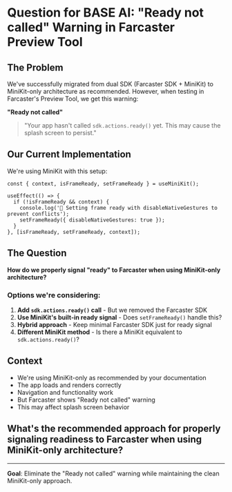 # Question for BASE AI: "Ready not called" Warning in Farcaster Preview Tool

## The Problem
We've successfully migrated from dual SDK (Farcaster SDK + MiniKit) to MiniKit-only architecture as recommended. However, when testing in Farcaster's Preview Tool, we get this warning:

**"Ready not called"**
> "Your app hasn't called `sdk.actions.ready()` yet. This may cause the splash screen to persist."

## Our Current Implementation
We're using MiniKit with this setup:
```tsx
const { context, isFrameReady, setFrameReady } = useMiniKit();

useEffect(() => {
  if (!isFrameReady && context) {
    console.log('📱 Setting frame ready with disableNativeGestures to prevent conflicts');
    setFrameReady({ disableNativeGestures: true });
  }
}, [isFrameReady, setFrameReady, context]);
```

## The Question
**How do we properly signal "ready" to Farcaster when using MiniKit-only architecture?**

### Options we're considering:
1. **Add `sdk.actions.ready()` call** - But we removed the Farcaster SDK
2. **Use MiniKit's built-in ready signal** - Does `setFrameReady()` handle this?
3. **Hybrid approach** - Keep minimal Farcaster SDK just for ready signal
4. **Different MiniKit method** - Is there a MiniKit equivalent to `sdk.actions.ready()`?

## Context
- We're using MiniKit-only as recommended by your documentation
- The app loads and renders correctly
- Navigation and functionality work
- But Farcaster shows "Ready not called" warning
- This may affect splash screen behavior

## What's the recommended approach for properly signaling readiness to Farcaster when using MiniKit-only architecture?

---

**Goal**: Eliminate the "Ready not called" warning while maintaining the clean MiniKit-only approach. 